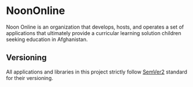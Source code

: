 
# NoonOnline

Noon Online is an organization that develops, hosts, and operates a set of applications that ultimately provide a curricular learning solution children seeking education in Afghanistan.

## Versioning

All applications and libraries in this project strictly follow [SemVer2](https://semver.org/spec/v2.0.0.html) standard for their versioning.
